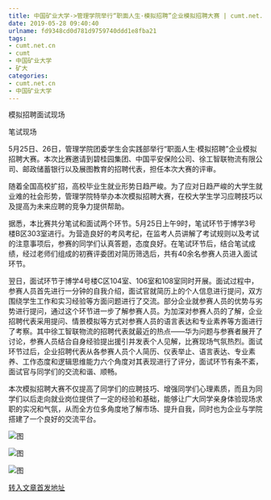 ```yaml
---
title: 中国矿业大学->管理学院举行“职面人生·模拟招聘”企业模拟招聘大赛 | cumt.net.cn
date: 2019-05-28 09:40:40
urlname: fd9348cd0d781d9759740ddd1e8fba21
tags: 
- cumt.net.cn
- cumt
- 中国矿业大学
- 矿大
categories:
- cumt.net.cn
- 中国矿业大学
---
```



模拟招聘面试现场

笔试现场

5月25日、26日，管理学院团委学生会实践部举行“职面人生·模拟招聘”企业模拟招聘大赛。本次比赛邀请到碧桂园集团、中国平安保险公司、徐工智联物流有限公司、邮政储蓄银行以及展图教育的招聘代表，担任本次大赛的评审。

随着全国高校扩招，高校毕业生就业形势日趋严峻。为了应对日趋严峻的大学生就业难的社会形势，管理学院特举办本次模拟招聘大赛，在校大学生学习应聘技巧以及提高为未来应聘的竞争力提供帮助。

据悉，本比赛共分笔试和面试两个环节。5月25日上午9时，笔试环节于博学3号楼B区303室进行。为营造良好的考风考纪，在监考人员讲解了考试规则以及考试的注意事项后，参赛的同学们认真答题，态度良好。在笔试环节后，结合笔试成绩，经过老师们组成的初赛评委团对简历筛选后，共有40余名参赛人员进入面试环节。

翌日，面试环节于博学4号楼C区104室、106室和108室同时开展。面试过程中，参赛人员首先进行一分钟的自我介绍，面试官就简历上的个人信息进行提问，双方围绕学生工作和实习经验等方面问题进行了交流。部分企业就参赛人员的优势与劣势进行提问，通过这个环节进一步了解参赛人员。为加深对参赛人员的了解，企业招聘代表采用提问、情景模拟等方式对参赛人员的语言表达和专业素养等方面进行了考察。其中徐工智联物流的招聘代表就最近的热点——华为问题与参赛者展开了讨论，参赛人员结合自身经验提出援引并发表个人见解，比赛现场气氛热烈。面试环节过后，企业招聘代表从各参赛人员个人简历、仪表举止、语言表达、专业素养、工作态度和逻辑思维能力六个角度对其表现进行了评分，面试环节有条不紊，面试官与同学们的交流和谐、顺畅。

本次模拟招聘大赛不仅提高了同学们的应聘技巧、增强同学们心理素质，而且为同学们以后走向就业岗位提供了一定的经验和基础，能够让广大同学亲身体验现场求职的实况和气氛，从而全方位多角度地了解市场、提升自我，同时也为企业与学院搭建了一个良好的交流平台。



![图](http://xwzx.cumt.edu.cn/_upload/article/images/68/5d/7579123945ccb09eaa224bbb14a7/8e8f70ce-5404-4536-8ced-ff6a5827ce7d.jpg)

![图](http://xwzx.cumt.edu.cn/_upload/article/images/68/5d/7579123945ccb09eaa224bbb14a7/fad2259d-967c-4aff-82d6-d398efbcb3cd.jpg)

![图](http://xwzx.cumt.edu.cn/_upload/article/images/68/5d/7579123945ccb09eaa224bbb14a7/aef1419d-0c7f-49f2-9f96-5aacad9b154b.jpg)

[转入文章首发地址](http://xwzx.cumt.edu.cn/0a/be/c523a527038/page.htm)